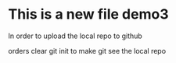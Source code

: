 # This is a new file demo3

In order to upload the local repo to github

orders
clear
git init to make git see the local repo
